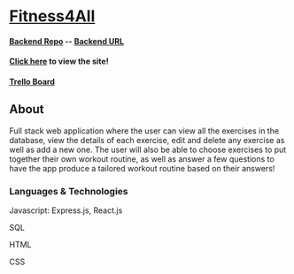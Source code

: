 # [Fitness4All]()

#### [Backend Repo](https://github.com/DiegoCarrero/Fitness4All-Backend) -- [Backend URL](https://fitness4all.onrender.com)

#### [Click here]() to view the site!

#### [Trello Board](https://trello.com/invite/b/yAGyfFx3/ATTI29bf634e2274fa61f223f09adb903ea444920644/fitness4all-app)

## About
Full stack web application where the user can view all the exercises in the database, view the details of each exercise, edit and delete any exercise as well as add a new one. The user will also be able to choose exercises to put together their own workout routine, as well as answer a few questions to have the app produce a tailored workout routine based on their answers!

### Languages & Technologies
<p>Javascript: Express.js, React.js</p>
<p>SQL</p>
<p>HTML</p>
<p>CSS</p>
